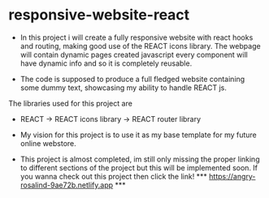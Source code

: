 # responsive-website-react

* In this project i will create a fully responsive website with react hooks and routing, making good use of the REACT icons library. The webpage will contain dynamic pages created javascript every component will have dynamic info and so it is completely reusable. 

* The code is supposed to produce a full fledged website containing some dummy text, showcasing my ability to handle REACT js.

The libraries used for this project are 
* REACT
-> REACT icons library
-> REACT router library

* My vision for this project is to use it as my base template for my future online webstore.

* This project is almost completed, im still only missing the proper linking to different sections of the project but this will be implemented soon. If you wanna check out this project then click the link! *** https://angry-rosalind-9ae72b.netlify.app ***




